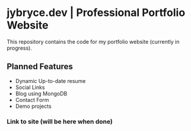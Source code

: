 # jybryce.dev | Professional Portfolio Website

This repository contains the code for my portfolio
website (currently in progress).

## Planned Features

- Dynamic Up-to-date resume
- Social Links
- Blog using MongoDB
- Contact Form
- Demo projects

### Link to site (will be here when done)